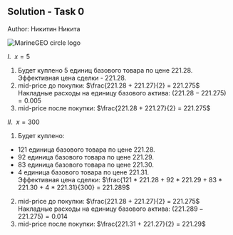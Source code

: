 ## Solution - Task 0
Author: Никитин Никита

![MarineGEO circle logo](/Users/nikitanikitin/Desktop/Test.png "MarineGEO logo")

$I.\ \ x = 5$
1. Будет куплено 5 единиц базового товара по цене 221.28. Эффективная цена сделки - 221.28.
2. mid-price до покупки: $\frac{221.28 + 221.27}{2} = 221.275$
Накладные расходы на единицу базового актива: $(221.28 - 221.275) = 0.005$
3. mid-price после покупки: $\frac{221.28 + 221.27}{2} = 221.275$

$II.\ \ x = 300$
1. Будет куплено:
- 121 единица базового товара по цене 221.28.
- 92 единица базового товара по цене 221.29.
- 83 единица базового товара по цене 221.30.
- 4 единица базового товара по цене 221.31.\
Эффективная цена сделки: $\frac{121 * 221.28 + 92 * 221.29 + 83 * 221.30 + 4 * 221.31}{300} = 221.289$
2. mid-price до покупки: $\frac{221.28 + 221.27}{2} = 221.275$
Накладные расходы на единицу базового актива: $(221.289 - 221.275) = 0.014$
3. mid-price после покупки: $\frac{221.31 + 221.27}{2} = 221.29$

